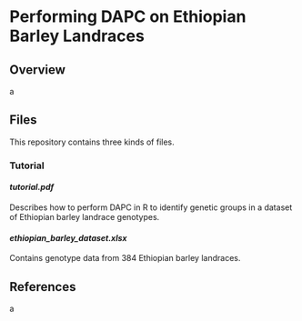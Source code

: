 # Performing DAPC on Ethiopian Barley Landraces

## Overview

a

## Files

This repository contains three kinds of files.

### Tutorial

#### <em>tutorial.pdf</em>

Describes how to perform DAPC in R to identify genetic groups in a dataset of Ethiopian barley landrace genotypes.

#### <em>ethiopian_barley_dataset.xlsx</em>

Contains genotype data from 384 Ethiopian barley landraces.

## References

a